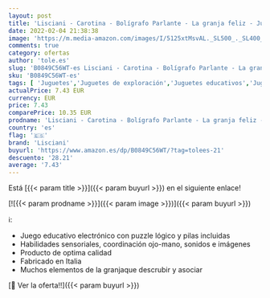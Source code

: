 ```yaml
---
layout: post
title: 'Lisciani - Carotina - Bolígrafo Parlante - La granja feliz - Juego educativo electrónico para niños a partir de 3 años  EX79988 '
date: 2022-02-04 21:38:38
image: 'https://m.media-amazon.com/images/I/5125xtMsvAL._SL500_._SL400_.jpg'
comments: true
category: ofertas
author: 'tole.es'
slug: 'B0849C56WT-es Lisciani - Carotina - Bolígrafo Parlante - La granja feliz...'
sku: 'B0849C56WT-es'
tags: [ 'Juguetes','Juguetes de exploración','Juguetes educativos','Juguetes y juegos','bolígrafo','lisciani', ]
actualPrice: 7.43 EUR
currency: EUR
price: 7.43
comparePrice: 10.35 EUR
prodname: 'Lisciani - Carotina - Bolígrafo Parlante - La granja feliz - Juego educativo electrónico para niños a partir de 3 años  EX79988 '
country: 'es'
flag: '🇪🇸'
brand: 'Lisciani'
buyurl: 'https://www.amazon.es/dp/B0849C56WT/?tag=tolees-21'
descuento: '28.21'
average: '7.43'
---
```


Está [{{< param title >}}]({{< param buyurl >}}) en el siguiente enlace!

[![{{< param prodname >}}]({{< param image >}})]({{< param buyurl >}})

ℹ️:

- Juego educativo electrónico con puzzle lógico y pilas incluidas
- Habilidades sensoriales, coordinación ojo-mano, sonidos e imágenes
- Producto de optima calidad
- Fabricado en Italia
- Muchos elementos de la granjaque descrubir y asociar

[🛒 Ver la oferta!!]({{< param buyurl >}})
